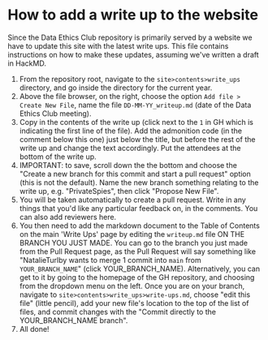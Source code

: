 # How to add a write up to the website

Since the Data Ethics Club repository is primarily served by a website we have to update this site with the latest write ups. This file contains instructions on how to make these updates, assuming we've written a draft in HackMD. 

1. From the repository root, navigate to the `site>contents>write_ups` directory, and go inside the directory for the current year.  
2. Above the file browser, on the right, choose the option `Add file > Create New File`, name the file `DD-MM-YY_writeup.md` (date of the Data Ethics Club meeting).  
3. Copy in the contents of the write up (click next to the `1` in GH which is indicating the first line of the file). Add the admonition code (in the comment below this one) just below the title, but before the rest of the write up and change the text accordingly. Put the attendees at the bottom of the write up.  
4. IMPORTANT: to save, scroll down the the bottom and choose the "Create a new branch for this commit and start a pull request" option (this is not the default). Name the new branch something relating to the write up, e.g. "PrivateSpies", then click "Propose New File".  
5. You will be taken automatically to create a pull request. Write in any things that you'd like any particular feedback on, in the comments. You can also add reviewers here.  
6. You then need to add the markdown document to the Table of Contents on the main 'Write Ups' page by editing the `writeup.md` file ON THE BRANCH YOU JUST MADE. You can go to the branch you just made from the Pull Request page, as the Pull Request will say something like "NatalieTurlby wants to merge 1 commit into `main` from `YOUR_BRANCH_NAME`" (click YOUR_BRANCH_NAME). Alternatively, you can get to it by going to the homepage of the GH repository, and choosing from the dropdown menu on the left. Once you are on your branch, navigate to `site>contents>write_ups>write-ups.md`, choose "edit this file" (little pencil), add your new file's location to the top of the list of files, and commit changes with the "Commit directly to the YOUR_BRANCH_NAME branch".  
7. All done! 